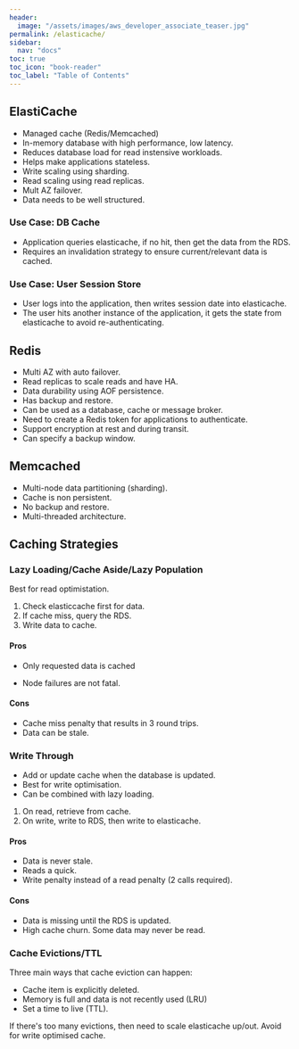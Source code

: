 ```yaml
---
header:
  image: "/assets/images/aws_developer_associate_teaser.jpg"
permalink: /elasticache/
sidebar:
  nav: "docs"
toc: true
toc_icon: "book-reader"
toc_label: "Table of Contents"
---
```


## ElastiCache

- Managed cache (Redis/Memcached)
- In-memory database with high performance, low latency.
- Reduces database load for read instensive workloads.
- Helps make applications stateless.
- Write scaling using sharding.
- Read scaling using read replicas.
- Mult AZ failover.
- Data needs to be well structured.

### Use Case: DB Cache

- Application queries elasticache, if no hit, then get the data from the RDS.
- Requires an invalidation strategy to ensure current/relevant data is cached.

### Use Case: User Session Store

- User logs into the application, then writes session date into elasticache.
- The user hits another instance of the application, it gets the state from elasticache to avoid re-authenticating.


## Redis

- Multi AZ with auto failover.
- Read replicas to scale reads and have HA.
- Data durability using AOF persistence.
- Has backup and restore.
- Can be used as a database, cache or message broker.
- Need to create a Redis token  for applications to authenticate.
- Support encryption at rest and during transit.
- Can specify a backup window.

## Memcached

- Multi-node data partitioning (sharding).
- Cache is non persistent.
- No backup and restore.
- Multi-threaded architecture.

## Caching Strategies

### Lazy Loading/Cache Aside/Lazy Population

Best for read optimistation.

1. Check elasticcache first for data.
2. If cache miss, query the RDS.
3. Write data to cache.

#### Pros
- Only requested data is cached

- Node failures are not fatal.

#### Cons

- Cache miss penalty that results in 3 round trips.
- Data can be stale.

### Write Through

- Add or update cache when the database is updated.
- Best for write optimisation.
- Can be combined with lazy loading.

1. On read, retrieve from cache.
2. On write, write to RDS, then write to elasticache.

#### Pros

- Data is never stale.
- Reads a quick.
- Write penalty instead of a read penalty (2 calls required).

#### Cons

- Data is missing until the RDS is updated.
- High cache churn. Some data may never be read.

### Cache Evictions/TTL

Three main ways that cache eviction can happen:

- Cache item is explicitly deleted.
- Memory is full and data is not recently used (LRU)
- Set a time to live (TTL).

If there's too many evictions, then need to scale elasticache up/out. Avoid for write optimised cache.

